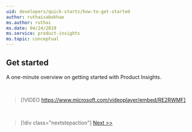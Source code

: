 ```yaml
---
uid: developers/quick-starts/how-to-get-started
author: ruthaisabokhae
ms.author: ruthai
ms.date: 04/24/2019
ms.service: product-insights
ms.topic: conceptual
---
```


## <a id="how_start"></a>Get started

A one-minute overview on getting started with Product Insights.

<br/>

> [!VIDEO https://www.microsoft.com/videoplayer/embed/RE2RWMF]

<br/>

> [!div class="nextstepaction"]
> [Next >>](1_view-signals.md)
